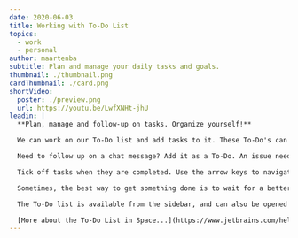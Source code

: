 ```yaml
---
date: 2020-06-03
title: Working with To-Do List
topics:
  - work
  - personal
author: maartenba
subtitle: Plan and manage your daily tasks and goals.
thumbnail: ./thumbnail.png
cardThumbnail: ./card.png
shortVideo:
  poster: ./preview.png
  url: https://youtu.be/LwfXNHt-jhU
leadin: |
  **Plan, manage and follow-up on tasks. Organize yourself!**

  We can work on our To-Do list and add tasks to it. These To-Do's can be free-format, much like having a personal memo pad. To-Do's can also be entities in Space!

  Need to follow up on a chat message? Add it as a To-Do. An issue needs your attention? Add it to the To-Do list.

  Tick off tasks when they are completed. Use the arrow keys to navigate up/down the list, and the space bar to complete an item.

  Sometimes, the best way to get something done is to wait for a better time to do it. To-Do's can be postponed until tomorrow, next week, or any time in the future.

  The To-Do list is available from the sidebar, and can also be opened using the <kbd>G</kbd>, <kbd>D</kbd> keyboard shortcut.

  [More about the To-Do List in Space...](https://www.jetbrains.com/help/space/to-do-list.html)
---
```



